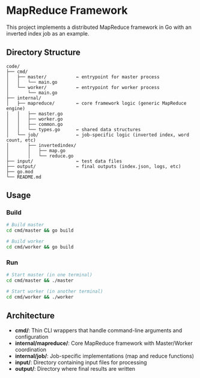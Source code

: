 # MapReduce Framework

This project implements a distributed MapReduce framework in Go with an inverted index job as an example.

## Directory Structure

```
code/
├── cmd/
│   ├── master/           ← entrypoint for master process
│   │   └── main.go
│   └── worker/           ← entrypoint for worker process
│       └── main.go
├── internal/
│   ├── mapreduce/        ← core framework logic (generic MapReduce engine)
│   │   ├── master.go
│   │   ├── worker.go
│   │   ├── common.go
│   │   └── types.go      ← shared data structures
│   └── job/              ← job-specific logic (inverted index, word count, etc)
│       ├── invertedindex/
│       │   ├── map.go
│       │   └── reduce.go
├── input/                ← test data files
├── output/               ← final outputs (index.json, logs, etc)
├── go.mod
└── README.md
```

## Usage

### Build

```bash
# Build master
cd cmd/master && go build

# Build worker
cd cmd/worker && go build
```

### Run

```bash
# Start master (in one terminal)
cd cmd/master && ./master

# Start worker (in another terminal)
cd cmd/worker && ./worker
```

## Architecture

- **cmd/**: Thin CLI wrappers that handle command-line arguments and configuration
- **internal/mapreduce/**: Core MapReduce framework with Master/Worker coordination
- **internal/job/**: Job-specific implementations (map and reduce functions)
- **input/**: Directory containing input files for processing
- **output/**: Directory where final results are written
